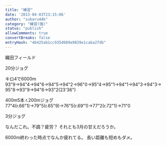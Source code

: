 ```yaml
---
title: "練習"
date: '2013-04-03T23:15:06'
author: "subaru44k"
category: "練習(強)"
status: "publish"
allowComments: true
convertBreaks: false
entryHash: "46425ab1cc935d689e9839e1caba27db"
---
```

織田フィールド

20分ジョグ

キロ4で6000m
93"9→94"4→94"6→94"5→94"2→96"0→95"4→95"1→94"1→94"3→94"3→95"8→93"9→94"6→93"2(23'36")

400m5本 r.200mジョグ
77"4(r.66"1)→79"5(r.65"9)→76"5(r.69"1)→77"2(r.72"1)→71"0

3分ジョグ


なんだこれ。不調？疲労？
それとも3月の甘えだろうか。

6000m終わった時点でなんか疲れてる。
長い距離も短めもダメ。
